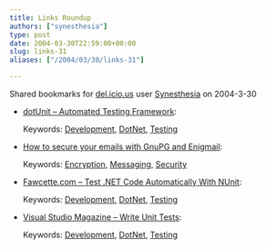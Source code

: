 ```yaml
---
title: Links Roundup
authors: ["synesthesia"]
type: post
date: 2004-03-30T22:59:00+00:00
slug: links-31 
aliases: ["/2004/03/30/links-31"]

---
```

Shared bookmarks for [del.icio.us][1] user  [Synesthesia][2] on 2004-3-30

  * [dotUnit &#8211; Automated Testing Framework][3]:
   
    Keywords: [Development][4], [DotNet][5], [Testing][6]
  * [How to secure your emails with GnuPG and Enigmail][7]:
   
    Keywords: [Encryption][8], [Messaging][9], [Security][10]
  * [Fawcette.com &#8211; Test .NET Code Automatically With NUnit][11]:
   
    Keywords: [Development][4], [DotNet][5], [Testing][6]
  * [Visual Studio Magazine &#8211; Write Unit Tests][12]:
   
    Keywords: [Development][4], [DotNet][5], [Testing][6]

 [1]: https://del.icio.us/
 [2]: https://del.icio.us/synesthesia
 [3]: https://dotunit.sourceforge.net/ "https://dotunit.sourceforge.net/"
 [4]: https://del.icio.us/synesthesia/Development
 [5]: https://del.icio.us/synesthesia/DotNet
 [6]: https://del.icio.us/synesthesia/Testing
 [7]: https://dudu.dyn.2-h.org/nist/gpg-enigmail-howto.php "https://dudu.dyn.2-h.org/nist/gpg-enigmail-howto.php"
 [8]: https://del.icio.us/synesthesia/Encryption
 [9]: https://del.icio.us/synesthesia/Messaging
 [10]: https://del.icio.us/synesthesia/Security
 [11]: https://www.fawcette.com/vsm/2002_07/online/csharp_bwagner_07_22_02/ "https://www.fawcette.com/vsm/2002_07/online/csharp_bwagner_07_22_02/"
 [12]: https://www.fawcette.com/vsm/2002_12/online/smith/ "https://www.fawcette.com/vsm/2002_12/online/smith/"